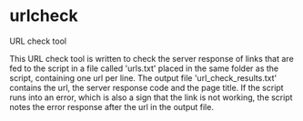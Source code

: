 # urlcheck
URL check tool

This URL check tool is written to check the server response of links that are fed to the script in a file called 'urls.txt' placed in the same folder as the script, containing one url per line.
The output file 'url_check_results.txt' contains the url, the server response code and the page title.
If the script runs into an error, which is also a sign that the link is not working, the script notes the error response after the url in the output file.

